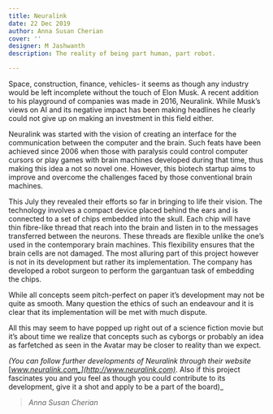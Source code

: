 ```yaml
---
title: Neuralink
date: 22 Dec 2019
author: Anna Susan Cherian
cover: ''
designer: M Jashwanth
description: The reality of being part human, part robot.

---
```

Space, construction, finance, vehicles- it seems as though any industry would be left incomplete without the touch of Elon Musk. A recent addition to his playground of companies was made in 2016, Neuralink. While Musk’s views on AI and its negative impact has been making headlines he clearly could not give up on making an investment in this field either.

Neuralink was started with the vision of creating an interface for the communication between the computer and the brain. Such feats have been achieved since 2006 when those with paralysis could control computer cursors or play games with brain machines developed during that time, thus making this idea a not so novel one. However, this biotech startup aims to improve and overcome the challenges faced by those conventional brain machines.

This July they revealed their efforts so far in bringing to life their vision. The technology involves a compact device placed behind the ears and is connected to a set of chips embedded into the skull. Each chip will have thin fibre-like thread that reach into the brain and listen in to the messages transferred between the neurons. These threads are flexible unlike the one’s used in the contemporary brain machines. This flexibility ensures that the brain cells are not damaged. The most alluring part of this project however is not in its development but rather its implementation. The company has developed a robot surgeon to perform the gargantuan task of embedding the chips.

While all concepts seem pitch-perfect on paper it’s development may not be quite as smooth. Many question the ethics of such an endeavour and it is clear that its implementation will be met with much dispute.

All this may seem to have popped up right out of a science fiction movie but it’s about time we realize that concepts such as cyborgs or probably an idea as farfetched as seen in the Avatar may be closer to reality than we expect.

_(You can follow further developments of Neuralink through their website_ [_www.neuralink.com_](http://www.neuralink.com)_. Also if this project fascinates you and you feel as though you could contribute to its development, give it a shot and apply to be a part of the board)_

> _Anna Susan Cherian_